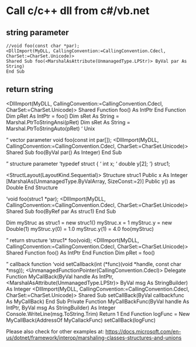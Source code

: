 # Call c/c++ dll from c#/vb.net

## string parameter
```VB.Net
//void foo(const char *par);
<DllImport(MyDLL, CallingConvention:=CallingConvention.Cdecl, CharSet:=CharSet.Unicode)>
Shared Sub foo(<MarshalAsAttribute(UnmanagedType.LPStr)> ByVal par As String)
End Sub
```

## return string
<DllImport(MyDLL, CallingConvention:=CallingConvention.Cdecl, CharSet:=CharSet.Unicode)>
Shared Function foo() As IntPtr
End Function
Dim pRet As IntPtr = foo()
Dim sRet As String = Marshal.PtrToStringAnsi(pRet)
Dim sRet As String = Marshal.PtrToStringAuto(pRet) ‘ Unix

” vector parameter
void foo(const int par[]);
<DllImport(MyDLL, CallingConvention:=CallingConvention.Cdecl, CharSet:=CharSet.Unicode)>
Shared Sub foo(ByVal par() As Integer)
End Sub

” structure parameter
‘typedef struct {
‘ int x;
‘ double y[2];
‘} struc1;

<StructLayout(LayoutKind.Sequential)>
Structure struc1
Public x As Integer
[MarshalAs(UnmanagedType.ByValArray, SizeConst:=2)]
Public y() as Double
End Structure

‘void foo(struc1 *par);
<DllImport(MyDLL, CallingConvention:=CallingConvention.Cdecl, CharSet:=CharSet.Unicode)>
Shared Sub foo(ByRef par As struc1)
End Sub

Dim myStruc as struc1 = new struc1()
myStruc.x = 1
myStruc.y = new Double(1)
myStruc.y(0) = 1.0
myStruc.y(1) = 4.0
foo(myStruc)

” return structure
‘struc1* foo(void);
<DllImport(MyDLL, CallingConvention:=CallingConvention.Cdecl, CharSet:=CharSet.Unicode)>
Shared Function foo() As IntPtr
End Function
Dim pRet = foo()

” callback function
‘void setCallback(int (*func)(void *handle, const char *msg));
<UnmanagedFunctionPointer(CallingConvention.Cdecl)>
Delegate Function MyCallBack(ByVal handle As IntPtr, <MarshalAsAttribute(UnmanagedType.LPStr)> ByVal msg As StringBuilder) As Integer
<DllImport(MyDLL, CallingConvention:=CallingConvention.Cdecl, CharSet:=CharSet.Unicode)>
Shared Sub setCallBack(ByVal callbackfunc As MyCallBack)
End Sub
Private Function MyCallBackFunc(ByVal handle As IntPtr, ByVal msg As StringBuilder) As Integer
Console.WriteLine(msg.ToString.Trim)
Return 1
End Function
logFunc = New MyCallBack(AddressOf MyCallackFunc)
setCallBack(logFunc)

Please also check for other examples at:
https://docs.microsoft.com/en-us/dotnet/framework/interop/marshaling-classes-structures-and-unions

